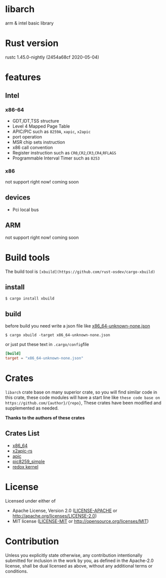 # libarch
arm &amp; intel  basic library

# Rust version
rustc 1.45.0-nightly (2454a68cf 2020-05-04)

# features
## Intel
### x86-64
+ GDT,IDT,TSS structure
+ Level 4 Mapped Page Table
+ APIC/PIC such as `8259A`, `xapic`, `x2apic`
+ port operation
+ MSR chip sets instruction
+ x86 call convention
+ Register instruction such as `CR0`,`CR2`,`CR3`,`CR4`,`RFLAGS`
+ Programmable Interval Timer such as `8253`

### x86
not support right now! coming soon

## devices
+ Pci local bus

## ARM
not support right now!  coming soon

# Build tools
The build tool is `[xbuild](https://github.com/rust-osdev/cargo-xbuild)`
## install
```
$ cargo install xbuild
```
## build
before build you need write a json file like [x86_64-unknown-none.json](x86_64-unknown-none.json)
```
$ cargo xbuild -target x86_64-unknown-none.json
```
or just put these text in `.cargo/config`file
```toml
[build]
target = "x86_64-unknown-none.json"
```

# Crates
`libarch` crate base on many superior crate, so you will find similar code in this crate, these code modules will have a start line 
like `these code base on https://github.com/{author}/{repo}`, These crates have been modified and supplemented as needed.

**Thanks to the authors of these crates**

## Crates List

+ [x86_64](https://github.com/rust-osdev/x86_64)
+ [x2apic-rs](https://github.com/kwzhao/x2apic-rs)
+ [apic](https://github.com/64/apic)
+ [pic8259_simple](https://github.com/cmsd2/pic8259_simple)
+ [redox kernel](https://github.com/redox-os/kernel)


# License

Licensed under either of

- Apache License, Version 2.0 ([LICENSE-APACHE](LICENSE-APACHE) or http://apache.org/licenses/LICENSE-2.0)
- MIT license ([LICENSE-MIT](LICENSE-MIT) or http://opensource.org/licenses/MIT)

# Contribution

Unless you explicitly state otherwise, any contribution intentionally submitted
for inclusion in the work by you, as defined in the Apache-2.0 license, shall be
dual licensed as above, without any additional terms or conditions.
